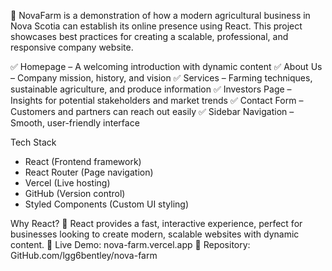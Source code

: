 🌱 NovaFarm is a demonstration of 
how a modern agricultural business in Nova Scotia 
can establish its online presence using React. 
This project showcases best practices 
for creating a scalable, professional, and responsive company website.

✅ Homepage – A welcoming introduction with dynamic content
✅ About Us – Company mission, history, and vision
✅ Services – Farming techniques, sustainable agriculture, and produce information
✅ Investors Page – Insights for potential stakeholders and market trends
✅ Contact Form – Customers and partners can reach out easily
✅ Sidebar Navigation – Smooth, user-friendly interface

Tech Stack
- React (Frontend framework)
- React Router (Page navigation)
- Vercel (Live hosting)
- GitHub (Version control)
- Styled Components (Custom UI styling)

Why React?
🚜 React provides a fast, interactive experience, perfect for businesses looking to create modern, scalable websites with dynamic content.
🔗 Live Demo: nova-farm.vercel.app
📂 Repository: GitHub.com/lgg6bentley/nova-farm

